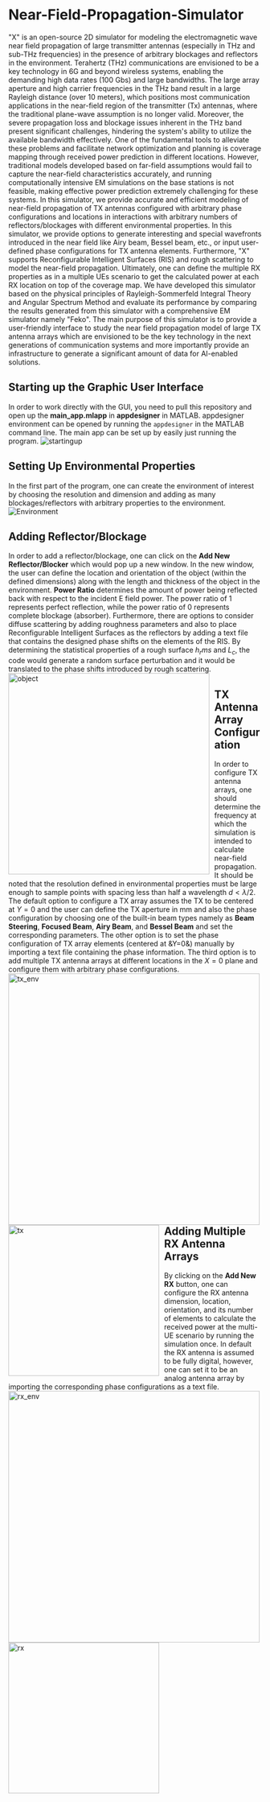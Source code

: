 # Near-Field-Propagation-Simulator
"X" is an open-source 2D simulator for modeling the electromagnetic wave near field propagation of large transmitter antennas (especially in THz and sub-THz frequencies) in the presence of arbitrary blockages and reflectors in the environment. Terahertz (THz) communications are envisioned to be a key technology in 6G and beyond wireless systems, enabling the demanding high data rates (100 Gbs) and large bandwidths. The large array aperture and high carrier frequencies in the THz band result in a large Rayleigh distance (over 10 meters), which positions most communication applications in the near-field region of the transmitter (Tx) antennas, where the traditional plane-wave assumption is no longer valid. Moreover, the severe propagation loss and blockage issues inherent in the THz band present significant challenges, hindering the system's ability to utilize the available bandwidth effectively. One of the fundamental tools to alleviate these problems and facilitate network optimization and planning is coverage mapping through received power prediction in different locations. However, traditional models developed based on far-field assumptions would fail to capture the near-field characteristics accurately, and running computationally intensive EM simulations on the base stations is not feasible, making effective power prediction extremely challenging for these systems. In this simulator, we provide accurate and efficient modeling of near-field propagation of TX antennas configured with arbitrary phase configurations and locations in interactions with arbitrary numbers of reflectors/blockages with different environmental properties. In this simulator, we provide options to generate interesting and special wavefronts introduced in the near field like Airy beam, Bessel beam, etc., or input user-defined phase configurations for TX antenna elements. Furthermore, "X" supports Reconfigurable Intelligent Surfaces (RIS) and rough scattering to model the near-field propagation. Ultimately, one can define the multiple RX properties as in a multiple UEs scenario to get the calculated power at each RX location on top of the coverage map. We have developed this simulator based on the physical principles of Rayleigh-Sommerfeld Integral Theory and Angular Spectrum Method and evaluate its performance by comparing the results generated from this simulator with a comprehensive EM simulator namely "Feko". The main purpose of this simulator is to provide a user-friendly interface to study the near field propagation model of large TX antenna arrays which are envisioned to be the key technology in the next generations of communication systems and more importantly provide an infrastructure to generate a significant amount of data for AI-enabled solutions. 

## Starting up the Graphic User Interface
In order to work directly with the GUI, you need to pull this repository and open up the 	**main_app.mlapp** in **appdesigner** in MATLAB. appdesigner environment can be opened by running the `appdesigner` in the MATLAB command line. The main app can be set up by easily just running the program.
![startingup](/media/startingup.PNG)
## Setting Up Environmental Properties
In the first part of the program, one can create the environment of interest by choosing the resolution and dimension and adding as many blockages/reflectors with arbitrary properties to the environment.
![Environment](/media/environment.PNG)

## Adding Reflector/Blockage
In order to add a reflector/blockage, one can click on the **Add New Reflector/Blocker** which would pop up a new window. In the new window, the user can define the location and orientation of the object (within the defined dimensions) along with the length and thickness of the object in the environment. **Power Ratio** determines the amount of power being reflected back with respect to the incident E field power. The power ratio of 1 represents perfect reflection, while the power ratio of 0 represents complete blockage (absorber). Furthermore, there are options to consider diffuse scattering by adding roughness parameters and also to place Reconfigurable Intelligent Surfaces as the reflectors by adding a text file that contains the designed phase shifts on the elements of the RIS. By determining the statistical properties of a rough surface $h_rms$ and $L_c$, the code would generate a random surface perturbation and it would be translated to the phase shifts introduced by rough scattering.
<img src="/media/object.PNG" alt="object" width="400" style="float: left; margin-right: 10px;"/>

## TX Antenna Array Configuration
In order to configure TX antenna arrays, one should determine the frequency at which the simulation is intended to calculate near-field propagation. It should be noted that the resolution defined in environmental properties must be large enough to sample points with spacing less than half a wavelength $d<\lambda/2$. The default option to configure a TX array assumes the TX to be centered at $Y=0$ and the user can define the TX aperture in mm and also the phase configuration by choosing one of the built-in beam types namely as **Beam Steering**, **Focused Beam**, **Airy Beam**, and **Bessel Beam** and set the corresponding parameters. The other option is to set the phase configuration of TX array elements (centered at &Y=0&) manually by importing a text file containing the phase information. The third option is to add multiple TX antenna arrays at different locations in the $X=0$ plane and configure them with arbitrary phase configurations.
<img src="/media/tx_env.PNG" alt="tx_env" width="500" style="float: left; margin-right: 10px;"/>
<img src="/media/tx.PNG" alt="tx" width="300" style="float: left; margin-right: 10px;"/>

## Adding Multiple RX Antenna Arrays
By clicking on the **Add New RX** button, one can configure the RX antenna dimension, location, orientation, and its number of elements to calculate the received power at the multi-UE scenario by running the simulation once. In default the RX antenna is assumed to be fully digital, however, one can set it to be an analog antenna array by importing the corresponding phase configurations as a text file.
<img src="/media/rx_env.PNG" alt="rx_env" width="500" style="float: left; margin-right: 10px;"/>
<img src="/media/rx.PNG" alt="rx" width="300" style="float: left; margin-right: 10px;"/>
